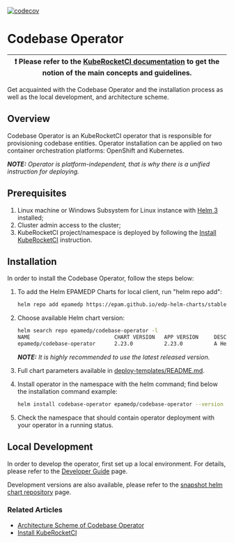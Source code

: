 [![codecov](https://codecov.io/gh/epam/edp-codebase-operator/branch/master/graph/badge.svg?token=9C0CBQS08X)](https://codecov.io/gh/epam/edp-codebase-operator)

# Codebase Operator

| :heavy_exclamation_mark: Please refer to the [KubeRocketCI documentation](https://docs.kuberocketci.io/) to get the notion of the main concepts and guidelines. |
| --- |

Get acquainted with the Codebase Operator and the installation process as well as the local development, and architecture scheme.

## Overview

Codebase Operator is an KubeRocketCI operator that is responsible for provisioning codebase entities. Operator installation can be applied on two container orchestration platforms: OpenShift and Kubernetes.

_**NOTE:** Operator is platform-independent, that is why there is a unified instruction for deploying._

## Prerequisites

1. Linux machine or Windows Subsystem for Linux instance with [Helm 3](https://helm.sh/docs/intro/install/) installed;
2. Cluster admin access to the cluster;
3. KubeRocketCI project/namespace is deployed by following the [Install KubeRocketCI](https://docs.kuberocketci.io/) instruction.

## Installation

In order to install the Codebase Operator, follow the steps below:

1. To add the Helm EPAMEDP Charts for local client, run "helm repo add":

     ```bash
     helm repo add epamedp https://epam.github.io/edp-helm-charts/stable
     ```

2. Choose available Helm chart version:

     ```bash
     helm search repo epamedp/codebase-operator -l
     NAME                           CHART VERSION   APP VERSION     DESCRIPTION
     epamedp/codebase-operator      2.23.0          2.23.0          A Helm chart for KubeRocketCI Codebase Operator
     ```

    _**NOTE:** It is highly recommended to use the latest released version._

3. Full chart parameters available in [deploy-templates/README.md](deploy-templates/README.md).

4. Install operator in the <edp-project> namespace with the helm command; find below the installation command example:

    ```bash
    helm install codebase-operator epamedp/codebase-operator --version <chart_version> --namespace <edp-project> --set name=codebase-operator --set global.edpName=<edp-project> --set global.platform=<platform_type> --set jira.integration=false
    ```

5. Check the <edp-project> namespace that should contain operator deployment with your operator in a running status.

## Local Development

In order to develop the operator, first set up a local environment. For details, please refer to the [Developer Guide](https://docs.kuberocketci.io/docs/next/developer-guide) page.

Development versions are also available, please refer to the [snapshot helm chart repository](https://epam.github.io/edp-helm-charts/snapshot/) page.

### Related Articles

- [Architecture Scheme of Codebase Operator](docs/arch.md)
- [Install KubeRocketCI](https://docs.kuberocketci.io/docs/next/operator-guide/installation-overview)
